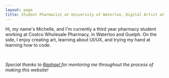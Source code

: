 ```yaml
---
layout: page
title: Student Pharmacist at University of Waterloo, Digital Artist at home
---
```


Hi, my name's Michelle, and I'm currently a third year pharmacy student working at Costco Wholesale Pharmacy, in Waterloo and Guelph. On the side, I enjoy creating art, learning about UI/UX, and trying my hand at learning how to code.

<br/>  


<i> Special thanks to 
    <a href="https://www.raphaelkoh.me"> Raphael </a> 
for mentoring me throughout the process of making this website!
